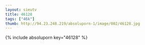 ```yaml
--- 
layout: sieutv
title: 46128
tags: ["46k"]
thumb: http://94.23.248.219/absoluporn-1/image/002/46128.jpg
---
```

{% include absoluporn key="46128" %} 
